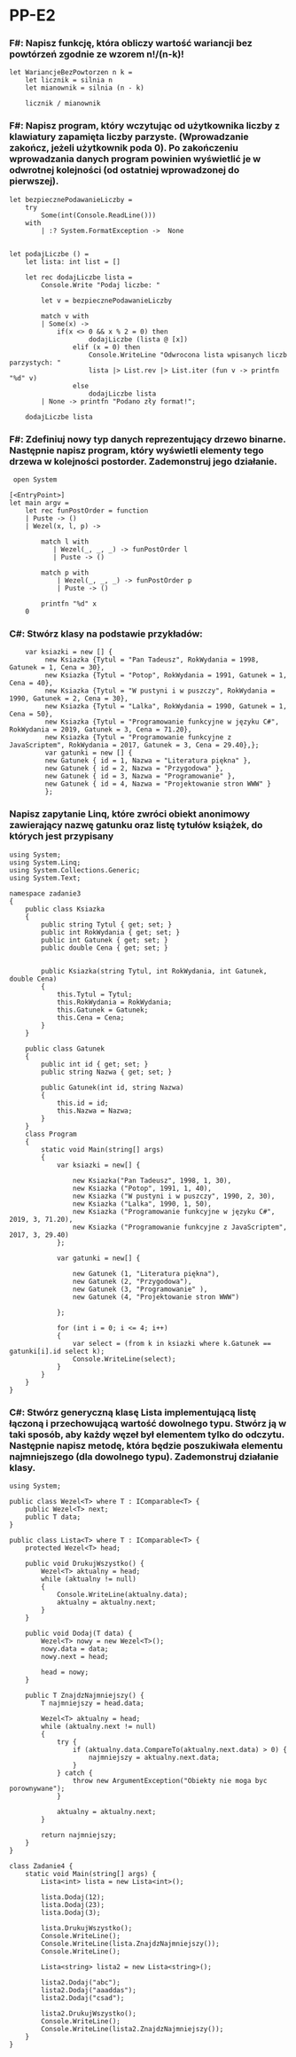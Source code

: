 # PP-E2
 
### F#: Napisz funkcję, która obliczy wartość wariancji bez powtórzeń zgodnie ze wzorem n!/(n-k)!

```
let WariancjeBezPowtorzen n k = 
    let licznik = silnia n
    let mianownik = silnia (n - k)

    licznik / mianownik
```
### F#: Napisz program, który wczytując od użytkownika liczby z klawiatury zapamięta liczby parzyste. (Wprowadzanie zakończ, jeżeli użytkownik poda 0). Po zakończeniu wprowadzania danych program powinien wyświetlić je w odwrotnej kolejności (od ostatniej wprowadzonej do pierwszej).

```
let bezpiecznePodawanieLiczby =
    try 
        Some(int(Console.ReadLine()))
    with
        | :? System.FormatException ->  None


let podajLiczbe () = 
    let lista: int list = []

    let rec dodajLiczbe lista =   
        Console.Write "Podaj liczbe: "

        let v = bezpiecznePodawanieLiczby

        match v with
        | Some(x) -> 
            if(x <> 0 && x % 2 = 0) then
                    dodajLiczbe (lista @ [x])
                elif (x = 0) then
                    Console.WriteLine "Odwrocona lista wpisanych liczb parzystych: "
                    lista |> List.rev |> List.iter (fun v -> printfn "%d" v)
                else    
                    dodajLiczbe lista
        | None -> printfn "Podano zły format!"; 

    dodajLiczbe lista
```


### F#: Zdefiniuj nowy typ danych reprezentujący drzewo binarne. Następnie napisz program, który wyświetli elementy tego drzewa w kolejności postorder. Zademonstruj jego działanie.

```
 open System

[<EntryPoint>]
let main argv =
    let rec funPostOrder = function
    | Puste -> ()
    | Wezel(x, l, p) -> 
    
        match l with
           | Wezel(_, _, _) -> funPostOrder l
           | Puste -> ()
    
        match p with
            | Wezel(_, _, _) -> funPostOrder p
            | Puste -> ()
    
        printfn "%d" x
    0 
```
### C#: Stwórz klasy na podstawie przykładów:
```
    var ksiazki = new [] {
         new Ksiazka {Tytul = "Pan Tadeusz", RokWydania = 1998, Gatunek = 1, Cena = 30},
         new Ksiazka {Tytul = "Potop", RokWydania = 1991, Gatunek = 1, Cena = 40},
         new Ksiazka {Tytul = "W pustyni i w puszczy", RokWydania = 1990, Gatunek = 2, Cena = 30},
         new Ksiazka {Tytul = "Lalka", RokWydania = 1990, Gatunek = 1, Cena = 50},
         new Ksiazka {Tytul = "Programowanie funkcyjne w języku C#", RokWydania = 2019, Gatunek = 3, Cena = 71.20},
         new Ksiazka {Tytul = "Programowanie funkcyjne z JavaScriptem", RokWydania = 2017, Gatunek = 3, Cena = 29.40},};
         var gatunki = new [] {
         new Gatunek { id = 1, Nazwa = "Literatura piękna" },
         new Gatunek { id = 2, Nazwa = "Przygodowa" },
         new Gatunek { id = 3, Nazwa = "Programowanie" },
         new Gatunek { id = 4, Nazwa = "Projektowanie stron WWW" }
         };
```

### Napisz zapytanie Linq, które zwróci obiekt anonimowy zawierający nazwę gatunku oraz listę tytułów książek, do których jest przypisany
 
```
using System;
using System.Linq;
using System.Collections.Generic;
using System.Text;

namespace zadanie3
{
    public class Ksiazka
    {
        public string Tytul { get; set; }
        public int RokWydania { get; set; }
        public int Gatunek { get; set; }
        public double Cena { get; set; }


        public Ksiazka(string Tytul, int RokWydania, int Gatunek, double Cena)
        {
            this.Tytul = Tytul;
            this.RokWydania = RokWydania;
            this.Gatunek = Gatunek;
            this.Cena = Cena;
        }
    }

    public class Gatunek
    {
        public int id { get; set; }
        public string Nazwa { get; set; }

        public Gatunek(int id, string Nazwa)
        {
            this.id = id;
            this.Nazwa = Nazwa;
        }
    }
    class Program
    {
        static void Main(string[] args)
        {
            var ksiazki = new[] {

                new Ksiazka("Pan Tadeusz", 1998, 1, 30),
                new Ksiazka ("Potop", 1991, 1, 40),
                new Ksiazka ("W pustyni i w puszczy", 1990, 2, 30),
                new Ksiazka ("Lalka", 1990, 1, 50),
                new Ksiazka ("Programowanie funkcyjne w języku C#", 2019, 3, 71.20),
                new Ksiazka ("Programowanie funkcyjne z JavaScriptem", 2017, 3, 29.40)
            };

            var gatunki = new[] {

                new Gatunek (1, "Literatura piękna"),
                new Gatunek (2, "Przygodowa"),
                new Gatunek (3, "Programowanie" ),
                new Gatunek (4, "Projektowanie stron WWW")

            };

            for (int i = 0; i <= 4; i++)
            {
                var select = (from k in ksiazki where k.Gatunek == gatunki[i].id select k);
                Console.WriteLine(select);
            }
        }
    }
}
```

### C#: Stwórz generyczną klasę Lista implementującą listę łączoną i przechowującą wartość dowolnego typu. Stwórz ją w taki sposób, aby każdy węzeł był elementem tylko do odczytu. Następnie napisz metodę, która będzie poszukiwała elementu najmniejszego (dla dowolnego typu). Zademonstruj działanie klasy.

```
using System;

public class Wezel<T> where T : IComparable<T> {
    public Wezel<T> next;
    public T data;
}

public class Lista<T> where T : IComparable<T> {
    protected Wezel<T> head;

    public void DrukujWszystko() {
        Wezel<T> aktualny = head;
        while (aktualny != null) 
        {
            Console.WriteLine(aktualny.data);
            aktualny = aktualny.next;
        }
    }

    public void Dodaj(T data) {
        Wezel<T> nowy = new Wezel<T>();
        nowy.data = data;
        nowy.next = head;

        head = nowy;
    }

    public T ZnajdzNajmniejszy() {
        T najmniejszy = head.data;
        
        Wezel<T> aktualny = head;
        while (aktualny.next != null) 
        {
            try {
                if (aktualny.data.CompareTo(aktualny.next.data) > 0) {
                    najmniejszy = aktualny.next.data;
                }
            } catch {
                throw new ArgumentException("Obiekty nie moga byc porownywane");
            }

            aktualny = aktualny.next;
        }

        return najmniejszy;
    }
}

class Zadanie4 {
    static void Main(string[] args) {
        Lista<int> lista = new Lista<int>();
        
        lista.Dodaj(12);
        lista.Dodaj(23);
        lista.Dodaj(3);

        lista.DrukujWszystko();
        Console.WriteLine();
        Console.WriteLine(lista.ZnajdzNajmniejszy());
        Console.WriteLine();

        Lista<string> lista2 = new Lista<string>();
        
        lista2.Dodaj("abc");
        lista2.Dodaj("aaaddas");
        lista2.Dodaj("csad");

        lista2.DrukujWszystko();
        Console.WriteLine();
        Console.WriteLine(lista2.ZnajdzNajmniejszy());
    }
}
```

